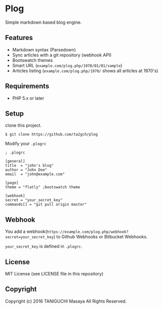 Plog
================================================================================
Simple markdown based blog engine.

## Features
- Markdown syntax (Parsedown)
- Sync articles with a git repository (webhook API)
- Bootswatch themes
- Smart URL (`example.com/plog.php/1970/01/01/sample`)
- Articles listing (`example.com/plog.php/1970/` shows all articles at 1970's)

## Requirements
- PHP 5.x or later

## Setup
clone this project.

```
$ git clone https://github.com/ta2gch/plog
```

Modify your `.plogrc`

```
; .plogrc

[general]
title  = "john's blog"
author = "John Doe"
email  = "john@example.com"

[page]
theme = "flatly" ;bootswatch theme

[webhook]
secret = "your_secret_key"
commands[] = "git pull origin master"
```

## Webhook
You add a webhook(`https://example.com/plog.php/webhook?secret=your_secret_key`)
to Github Webhooks or Bitbucket Webhooks.

`your_secret_key` is defined in `.plogrc`.

## License
MIT License (see LICENSE file in this repository)

## Copyright
Copyright (c) 2016 TANIGUCHI Masaya All Rights Reserved.
